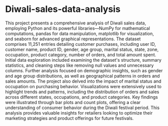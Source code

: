 # Diwali-sales-data-analysis

This project presents a comprehensive analysis of Diwali sales data, employing Python and its powerful libraries—NumPy for mathematical computations, pandas for data manipulation, matplotlib for visualization, and seaborn for advanced graphical representations. The dataset comprises 11,251 entries detailing customer purchases, including user ID, customer name, product ID, gender, age group, marital status, state, zone, occupation, product category, number of orders, and total amount spent. Initial data exploration included examining the dataset's structure, summary statistics, and cleaning steps like removing null values and unnecessary columns. Further analysis focused on demographic insights, such as gender and age group distributions, as well as geographical patterns in orders and sales amounts. The project also delved into the impact of marital status and occupation on purchasing behavior. Visualizations were extensively used to highlight trends and patterns, including the distribution of orders and sales across different states, occupations, and product categories. Key findings were illustrated through bar plots and count plots, offering a clear understanding of consumer behavior during the Diwali festival period. This analysis provides valuable insights for retailers looking to optimize their marketing strategies and product offerings for future festivals.
